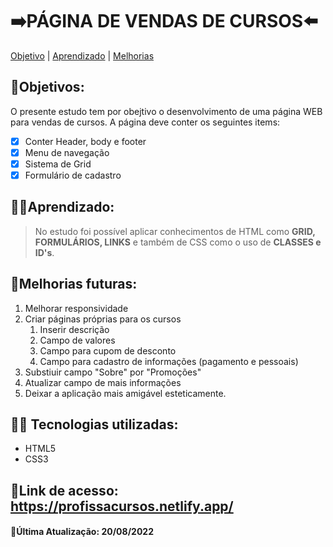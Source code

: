 # ➡️PÁGINA DE VENDAS DE CURSOS⬅️

[Objetivo](#Objetivo) |
[Aprendizado](#Aprendizado) |
[Melhorias](#Melhorias-futuras)

## 🎯Objetivos:
O presente estudo tem por obejtivo o desenvolvimento de uma página WEB para vendas de cursos. A página deve conter os seguintes items:

- [x] Conter Header, body e footer
- [x] Menu de navegação
- [x] Sistema de Grid
- [x] Formulário de cadastro

## 👨‍🏫Aprendizado:
> No estudo foi possível aplicar conhecimentos de HTML como **GRID, FORMULÁRIOS, LINKS** e também de CSS como o uso de **CLASSES e ID's**.

## 🚀Melhorias futuras:

1. Melhorar responsividade 
2. Criar páginas próprias para os cursos
    1. Inserir descrição
    2. Campo de valores
    3. Campo para cupom de desconto
    4. Campo para cadastro de informações (pagamento e pessoais)
3. Substiuir campo "Sobre" por "Promoções"
4. Atualizar campo de mais informações
5. Deixar a aplicação mais amigável esteticamente. 

## 👨‍💻 Tecnologias utilizadas:
* HTML5
* CSS3

## 🔗Link de acesso: **https://profissacursos.netlify.app/**
#### 🔄Última Atualização: 20/08/2022
  
